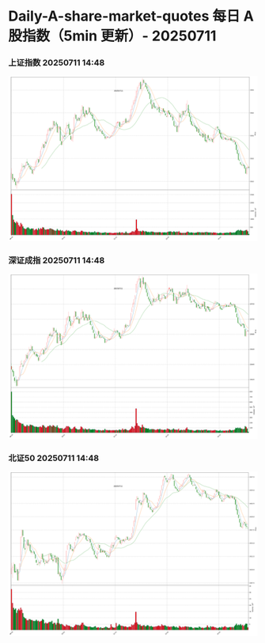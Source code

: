 
# Daily-A-share-market-quotes 每日 A 股指数（5min 更新）- 20250711

### 上证指数 20250711 14:48
![](./fig/2025/7/20250711-sh000001.png)

### 深证成指 20250711 14:48
![](./fig/2025/7/20250711-sz399001.png)

### 北证50 20250711 14:48
![](./fig/2025/7/20250711-bj899050.png)
